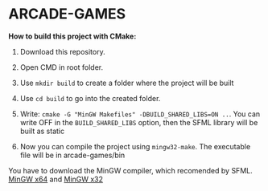 # ARCADE-GAMES

**How to build this project with CMake:**

1.  Download this repository.

2. Open CMD in root folder.

3. Use `mkdir build` to create a folder where the project will be built

4. Use `cd build` to go into the created folder. 

5. Write: `cmake -G "MinGW Makefiles" -DBUILD_SHARED_LIBS=ON ..`. You can write OFF in the `BUILD_SHARED_LIBS` option, then the SFML library will be built as static

6. Now you can compile the project using `mingw32-make`. The executable file will be in arcade-games/bin

You have to download the MinGW compiler, which recomended by SFML. [MinGW x64](https://github.com/brechtsanders/winlibs_mingw/releases/download/13.1.0-16.0.5-11.0.0-msvcrt-r5/winlibs-x86_64-posix-seh-gcc-13.1.0-mingw-w64msvcrt-11.0.0-r5.7z "MinGW x64 link") and [MinGW x32](https://github.com/brechtsanders/winlibs_mingw/releases/download/13.1.0-16.0.5-11.0.0-msvcrt-r5/winlibs-i686-posix-dwarf-gcc-13.1.0-mingw-w64msvcrt-11.0.0-r5.7z "MinGW x32 link")

